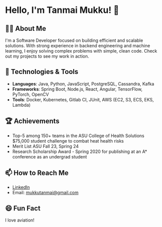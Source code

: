 # Hello, I'm Tanmai Mukku! 👋

## 👨‍💻 About Me
I'm a Software Developer focused on building efficient and scalable solutions. With strong experience in backend engineering and machine learning, I enjoy solving complex problems with simple, clean code. Check out my projects to see my work in action.


## 🔧 Technologies & Tools
- **Languages**: Java, Python, JavaScript, PostgreSQL, Cassandra, Kafka
- **Frameworks**: Spring Boot, Node.js, React, Angular, TensorFlow, PyTorch, OpenCV
- **Tools**: Docker, Kubernetes, Gitlab CI, JUnit, AWS (EC2, S3, ECS, EKS, Lambda)

## 🏆 Achievements
- Top-5 among 150+ teams in the ASU College of Health Solutions $75,000 student challenge to combat heat health risks
- Merit List ASU Fall 23, Spring 24
- Research Scholarship Award - Spring 2020 for publishing at an A* conference as an undergrad student

## 📫 How to Reach Me
- [LinkedIn](https://www.linkedin.com/in/mukkutanmai)
- Email: mukkutanmai@gmail.com

## 😄 Fun Fact
I love aviation! 
